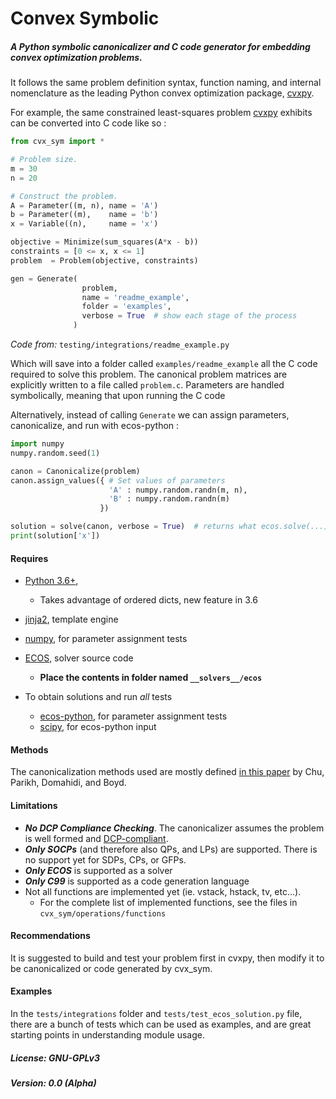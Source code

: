 # Convex Symbolic

##### A Python symbolic canonicalizer and C code generator for embedding convex optimization problems.

It follows the same problem definition syntax, function naming, and internal nomenclature as the leading Python convex optimization package, [cvxpy](https://github.com/cvxgrp/cvxpy/tree/1.0).

For example, the same constrained least-squares problem [cvxpy](https://github.com/cvxgrp/cvxpy/tree/1.0) exhibits can be converted into C code like so :

```python
from cvx_sym import *

# Problem size.
m = 30
n = 20

# Construct the problem.
A = Parameter((m, n), name = 'A')
b = Parameter((m),    name = 'b')
x = Variable((n),     name = 'x')

objective = Minimize(sum_squares(A*x - b))
constraints = [0 <= x, x <= 1]
problem  = Problem(objective, constraints)

gen = Generate(
                problem,
                name = 'readme_example',
                folder = 'examples',
                verbose = True  # show each stage of the process
              )
```
*Code from:* `testing/integrations/readme_example.py`

Which will save into a folder called `examples/readme_example` all the C code required to solve this problem. The canonical problem matrices are explicitly written to a file called `problem.c`. Parameters are handled symbolically, meaning that upon running the C code

Alternatively, instead of calling `Generate` we can assign parameters, canonicalize, and run with ecos-python :

```python
import numpy
numpy.random.seed(1)

canon = Canonicalize(problem)
canon.assign_values({ # Set values of parameters
                      'A' : numpy.random.randn(m, n),
                      'B' : numpy.random.randn(m)
                    })

solution = solve(canon, verbose = True)  # returns what ecos.solve(...) returns
print(solution['x'])
```

#### Requires

- [Python 3.6+](https://www.python.org/),
  - Takes advantage of ordered dicts, new feature in 3.6


- [jinja2](http://jinja.pocoo.org/docs/2.10/), template engine
- [numpy](http://www.numpy.org/), for parameter assignment tests
- [ECOS](https://github.com/embotech/ecos), solver source code
  - **Place the contents in folder named `__solvers__/ecos`**


- To obtain solutions and run *all* tests
  - [ecos-python](https://github.com/embotech/ecos-python), for parameter assignment tests
  - [scipy](https://www.scipy.org/), for ecos-python input


#### Methods
The canonicalization methods used are mostly defined [in this paper](https://web.stanford.edu/~boyd/papers/pdf/ecos_codegen_ecc.pdf) by Chu, Parikh, Domahidi, and Boyd.

#### Limitations
- ***No DCP Compliance Checking***. The canonicalizer assumes the problem is well formed and [DCP-compliant](http://dcp.stanford.edu/rules).
- ***Only SOCPs*** (and therefore also QPs, and LPs) are supported. There is no support yet for SDPs, CPs, or GFPs.
- ***Only ECOS*** is supported as a solver
- ***Only C99*** is supported as a code generation language
- Not all functions are implemented yet (ie. vstack, hstack, tv, etc...).
  - For the complete list of implemented functions, see the files in `cvx_sym/operations/functions`

#### Recommendations
It is suggested to build and test your problem first in cvxpy, then modify it to be canonicalized or code generated by cvx_sym.

#### Examples
In the  `tests/integrations` folder and `tests/test_ecos_solution.py` file, there are a bunch of tests which can be used as examples, and are great starting points in understanding module usage.

##### License: *GNU-GPLv3*
##### Version: *0.0 (Alpha)*
